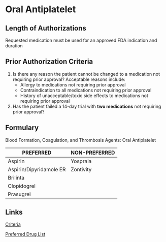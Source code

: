 # Oral Antiplatelet

## Length of Authorizations

Requested medication must be used for an approved FDA indication and duration

## Prior Authorization Criteria

1.  Is there any reason the patient cannot be changed to a medication not requiring prior approval? Acceptable reasons include:
    -   Allergy to medications not requiring prior approval
    -   Contraindication to all medications not requiring prior approval
    -   History of unacceptable/toxic side effects to medications not requiring prior approval
2.  Has the patient failed a 14-day trial with **two medications** not requiring prior approval?

## Formulary

Blood Formation, Coagulation, and Thrombosis Agents: Oral Antiplatelet

| PREFERRED               | NON-PREFERRED |
|-------------------------|---------------|
| Aspirin                 | Yosprala      |
| Aspirin/Dipyridamole ER | Zontivity     |
| Brilinta                |               |
| Clopidogrel             |               |
| Prasugrel               |               |

## Links

[Criteria](https://pharmacy.medicaid.ohio.gov/sites/default/files/20220415_UPDL_Criteria_FINAL_.pdf#page=14)

[Preferred Drug List](https://pharmacy.medicaid.ohio.gov/sites/default/files/20220701_UPDL_FINAL.pdf#page=8)

